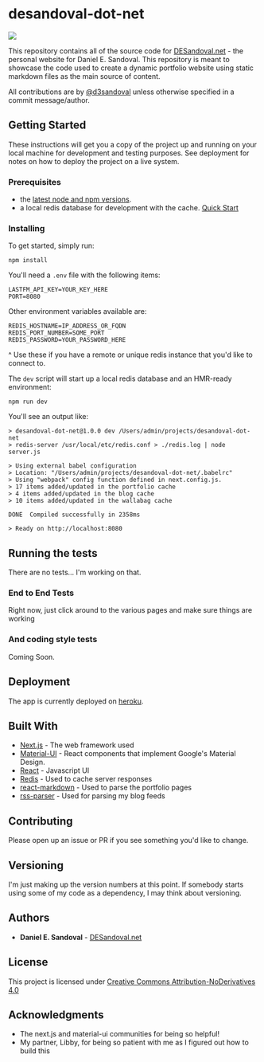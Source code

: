 # desandoval-dot-net

![](https://travis-ci.org/d3sandoval/desandoval-dot-net.svg?branch=master)

This repository contains all of the source code for [DESandoval.net](https://desandoval.net) - the personal website for Daniel E. Sandoval. This repository is meant to showcase the code used to create a dynamic portfolio website using static markdown files as the main source of content.

All contributions are by [@d3sandoval](https://github.com/d3sandoval) unless otherwise specified in a commit message/author.

## Getting Started

These instructions will get you a copy of the project up and running on your local machine for development and testing purposes. See deployment for notes on how to deploy the project on a live system.

### Prerequisites

* the [latest node and npm versions](https://docs.npmjs.com/all#how-to-install-npm--manage-npm-versions).
* a local redis database for development with the cache. [Quick Start](https://redis.io/topics/quickstart)

### Installing
To get started, simply run:

```
npm install
```

You'll need a `.env` file with the following items:
```
LASTFM_API_KEY=YOUR_KEY_HERE
PORT=8080
```

Other environment variables available are:
```
REDIS_HOSTNAME=IP_ADDRESS_OR_FQDN
REDIS_PORT_NUMBER=SOME_PORT
REDIS_PASSWORD=YOUR_PASSWORD_HERE
```
^ Use these if you have a remote or unique redis instance that you'd like to connect to.


The `dev` script will start up a local redis database and an HMR-ready environment:

```
npm run dev
```

You'll see an output like:
```
> desandoval-dot-net@1.0.0 dev /Users/admin/projects/desandoval-dot-net
> redis-server /usr/local/etc/redis.conf > ./redis.log | node server.js

> Using external babel configuration
> Location: "/Users/admin/projects/desandoval-dot-net/.babelrc"
> Using "webpack" config function defined in next.config.js.
> 17 items added/updated in the portfolio cache
> 4 items added/updated in the blog cache
> 10 items added/updated in the wallabag cache

DONE  Compiled successfully in 2358ms

> Ready on http://localhost:8080
```

## Running the tests

There are no tests... I'm working on that.

### End to End Tests

Right now, just click around to the various pages and make sure things are working

### And coding style tests

Coming Soon.


## Deployment

The app is currently deployed on [heroku](https://heroku.com).

## Built With

* [Next.js](https://github.com/zeit/next.js) - The web framework used
* [Material-UI](https://github.com/mui-org/material-ui) - React components that implement Google's Material Design.
* [React](https://reactjs.org/) - Javascript UI
* [Redis](https://redis.io/) - Used to cache server responses
* [react-markdown](https://github.com/rexxars/react-markdown) - Used to parse the portfolio pages
* [rss-parser](https://www.npmjs.com/package/rss-parser) - Used for parsing my blog feeds

## Contributing

Please open up an issue or PR if you see something you'd like to change.

## Versioning

I'm just making up the version numbers at this point. If somebody starts using some of my code as a dependency, I may think about versioning.

## Authors

* **Daniel E. Sandoval** - [DESandoval.net](https://desandoval.net)

## License

This project is licensed under [Creative Commons Attribution-NoDerivatives 4.0](https://creativecommons.org/licenses/by-nd/4.0/legalcode)

## Acknowledgments

* The next.js and material-ui communities for being so helpful!
* My partner, Libby, for being so patient with me as I figured out how to build this

